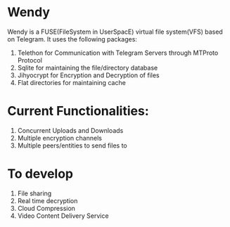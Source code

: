 # Wendy
Wendy is a FUSE(FileSystem in UserSpacE)  virtual file system(VFS) based on Telegram. It uses the following packages:

1. Telethon for Communication with Telegram Servers through MTProto Protocol 
2. Sqlite for maintaining the file/directory database 
3. Jihyocrypt for Encryption and Decryption of files 
4. Flat directories for maintaining cache 

# Current Functionalities: 

1. Concurrent Uploads and Downloads 
2. Multiple encryption channels 
3. Multiple peers/entities to send files to 


# To develop 

1. File sharing 
2. Real time decryption 
3. Cloud Compression 
4. Video Content Delivery Service 

